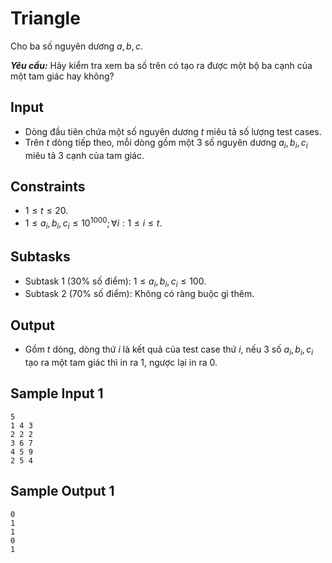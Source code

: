 # Triangle

Cho ba số nguyên dương $a,b,c$.

***Yêu cầu:*** Hãy kiểm tra xem ba số trên có tạo ra được một bộ ba cạnh của một tam giác hay không?

## Input

- Dòng đầu tiên chứa một số nguyên dương $t$ miêu tả số lượng test cases.
- Trên $t$ dòng tiếp theo, mỗi dòng gồm một $3$ số nguyên dương $a_i,b_i,c_i$ miêu tả $3$ cạnh của tam giác.

## Constraints

- $1 \le t \le 20$.
- $1 \le a_i, b_i, c_i \le 10^{1000}; \forall i: 1 \le i \le t$.

## Subtasks

- Subtask $1$ ($30\%$ số điểm): $1 \le a_i, b_i, c_i \le 100$.
- Subtask $2$ ($70\%$ số điểm): Không có ràng buộc gì thêm.

## Output

- Gồm $t$ dòng, dòng thứ $i$ là kết quả của test case thứ $i,$ nếu $3$ số $a_i,b_i,c_i$ tạo ra một tam giác thì in ra $1,$ ngược lại in ra $0$.

## Sample Input 1

```
5
1 4 3
2 2 2
3 6 7
4 5 9
2 5 4
```

## Sample Output 1

```
0
1
1
0
1
``` 
